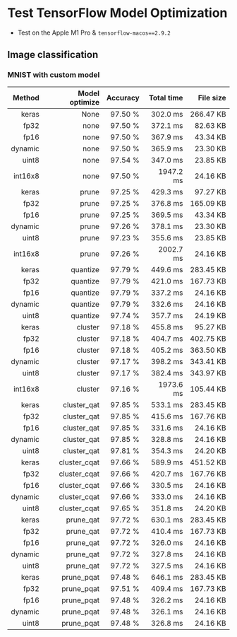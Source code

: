 # Test TensorFlow Model Optimization

- Test on the Apple M1 Pro & `tensorflow-macos==2.9.2`

## Image classification

### MNIST with custom model

|     Method |  Model optimize |     Accuracy |      Total time |       File size |
|-----------:|----------------:|-------------:|----------------:|----------------:|
|      keras |            None |      97.50 % |        302.0 ms |       266.47 KB |
|       fp32 |            none |      97.50 % |        372.1 ms |        82.63 KB |
|       fp16 |            none |      97.50 % |        367.9 ms |        43.34 KB |
|    dynamic |            none |      97.50 % |        365.9 ms |        23.30 KB |
|      uint8 |            none |      97.54 % |        347.0 ms |        23.85 KB |
|    int16x8 |            none |      97.50 % |       1947.2 ms |        24.16 KB |
|      keras |           prune |      97.25 % |        429.3 ms |        97.27 KB |
|       fp32 |           prune |      97.25 % |        376.8 ms |       165.09 KB |
|       fp16 |           prune |      97.25 % |        369.5 ms |        43.34 KB |
|    dynamic |           prune |      97.26 % |        378.1 ms |        23.30 KB |
|      uint8 |           prune |      97.23 % |        355.6 ms |        23.85 KB |
|    int16x8 |           prune |      97.26 % |       2002.7 ms |        24.16 KB |
|      keras |        quantize |      97.79 % |        449.6 ms |       283.45 KB |
|       fp32 |        quantize |      97.79 % |        421.0 ms |       167.73 KB |
|       fp16 |        quantize |      97.79 % |        337.2 ms |        24.16 KB |
|    dynamic |        quantize |      97.79 % |        332.6 ms |        24.16 KB |
|      uint8 |        quantize |      97.74 % |        357.7 ms |        24.19 KB |
|      keras |         cluster |      97.18 % |        455.8 ms |        95.27 KB |
|       fp32 |         cluster |      97.18 % |        404.7 ms |       402.75 KB |
|       fp16 |         cluster |      97.18 % |        405.2 ms |       363.50 KB |
|    dynamic |         cluster |      97.17 % |        398.2 ms |       343.41 KB |
|      uint8 |         cluster |      97.17 % |        382.4 ms |       343.97 KB |
|    int16x8 |         cluster |      97.16 % |       1973.6 ms |       105.44 KB |
|      keras |     cluster_qat |      97.85 % |        533.1 ms |       283.45 KB |
|       fp32 |     cluster_qat |      97.85 % |        415.6 ms |       167.76 KB |
|       fp16 |     cluster_qat |      97.85 % |        331.6 ms |        24.16 KB |
|    dynamic |     cluster_qat |      97.85 % |        328.8 ms |        24.16 KB |
|      uint8 |     cluster_qat |      97.81 % |        354.3 ms |        24.20 KB |
|      keras |    cluster_cqat |      97.66 % |        589.9 ms |       451.52 KB |
|       fp32 |    cluster_cqat |      97.66 % |        420.7 ms |       167.76 KB |
|       fp16 |    cluster_cqat |      97.66 % |        330.5 ms |        24.16 KB |
|    dynamic |    cluster_cqat |      97.66 % |        333.0 ms |        24.16 KB |
|      uint8 |    cluster_cqat |      97.65 % |        351.8 ms |        24.20 KB |
|      keras |       prune_qat |      97.72 % |        630.1 ms |       283.45 KB |
|       fp32 |       prune_qat |      97.72 % |        410.4 ms |       167.73 KB |
|       fp16 |       prune_qat |      97.72 % |        326.0 ms |        24.16 KB |
|    dynamic |       prune_qat |      97.72 % |        327.8 ms |        24.16 KB |
|      uint8 |       prune_qat |      97.72 % |        327.5 ms |        24.16 KB |
|      keras |      prune_pqat |      97.48 % |        646.1 ms |       283.45 KB |
|       fp32 |      prune_pqat |      97.51 % |        409.4 ms |       167.73 KB |
|       fp16 |      prune_pqat |      97.48 % |        326.2 ms |        24.16 KB |
|    dynamic |      prune_pqat |      97.48 % |        326.1 ms |        24.16 KB |
|      uint8 |      prune_pqat |      97.48 % |        326.8 ms |        24.16 KB |
